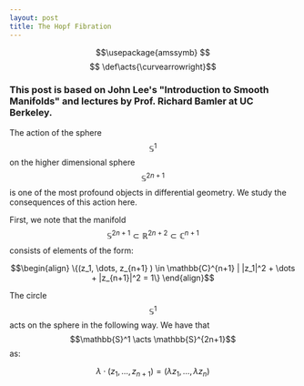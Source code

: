 ```yaml
---
layout: post
title: The Hopf Fibration
---
```


$$\usepackage{amssymb} $$
$$  \def\acts{\curvearrowright}$$

### This post is based on John Lee's "Introduction to Smooth Manifolds" and lectures by Prof. Richard Bamler at UC Berkeley. 

The action of the sphere $$\mathbb{S}^1$$ on the higher dimensional sphere $$\mathbb{S}^{2n+1}$$ is one of the most profound objects in differential geometry. We study the consequences of this action here.

First, we note that the manifold $$\mathbb{S}^{2n+1} \subset \mathbb{R}^{2n+2} \subset \mathbb{C}^{n+1}$$ consists of elements of the form: 

$$\begin{align} \{(z_1, \dots, z_{n+1} ) \in \mathbb{C}^{n+1} | |z_1|^2 + \dots + |z_{n+1}|^2 = 1\} \end{align}$$

The circle $$\mathbb{S}^1$$ acts on the sphere in the following way. We have that $$\mathbb{S}^1 \acts \mathbb{S}^{2n+1}$$ as: 

$$ \lambda \cdot (z_1, \dots, z_{n+1}) = (\lambda z_1, \dots, \lambda z_n)$$
